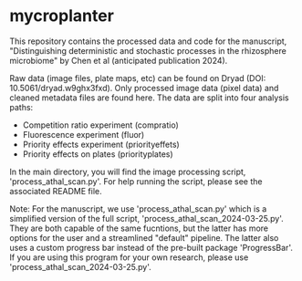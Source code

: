 # mycroplanter

This repository contains the processed data and code for the manuscript, "Distinguishing deterministic and stochastic processes in the rhizosphere microbiome" by Chen et al (anticipated publication 2024). 

Raw data (image files, plate maps, etc) can be found on Dryad (DOI: 10.5061/dryad.w9ghx3fxd). Only processed image data (pixel data) and cleaned metadata files are found here. The data are split into four analysis paths:


* Competition ratio experiment (compratio)
* Fluorescence experiment (fluor)
* Priority effects experiment (priorityeffets)
* Priority effects on plates (priorityplates)

In the main directory, you will find the image processing script, 'process_athal_scan.py'. For help running the script, please see the associated README file.

Note: For the manuscript, we use 'process_athal_scan.py' which is a simplified version of the full script, 'process_athal_scan_2024-03-25.py'. They are both capable of the same fucntions, but the latter has more options for the user and a streamlined "default" pipeline. The latter also uses a custom progress bar instead of the pre-built package 'ProgressBar'. If you are using this program for your own research, please use 'process_athal_scan_2024-03-25.py'.





